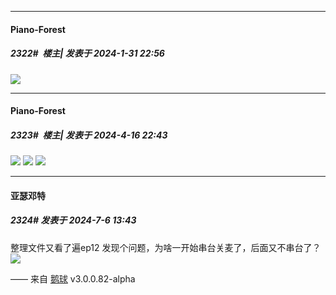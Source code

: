 
*****

####  Piano-Forest  
##### 2322#         楼主| 发表于 2024-1-31 22:56

<img src="https://p.sda1.dev/15/da1ab35c61846dfb0d0c04a211a910c0/20240131_225537.jpg" referrerpolicy="no-referrer">

*****

####  Piano-Forest  
##### 2323#         楼主| 发表于 2024-4-16 22:43

<img src="https://p.sda1.dev/17/3dbb4830f7330f117e555ac51e44d12a/20240416_222636.jpg" referrerpolicy="no-referrer">
<img src="https://p.sda1.dev/17/4d46206f17984b76d0bd15ca973017de/20240416_222404.jpg" referrerpolicy="no-referrer">
<img src="https://p.sda1.dev/17/db295ffff24d0bce04508c05cc17c294/20240416_222409.jpg" referrerpolicy="no-referrer">

*****

####  亚瑟邓特  
##### 2324#       发表于 2024-7-6 13:43

整理文件又看了遍ep12
发现个问题，为啥一开始串台关麦了，后面又不串台了？<img src="https://static.saraba1st.com/image/smiley/face2017/067.png" referrerpolicy="no-referrer">

—— 来自 [鹅球](https://www.pgyer.com/xfPejhuq) v3.0.0.82-alpha

